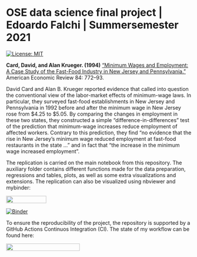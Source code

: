 # OSE data science final project | Edoardo Falchi | Summersemester 2021

[![License: MIT](https://img.shields.io/badge/License-MIT-blue.svg)](https://github.com/OpenSourceEconomics/ose-data-science-course-projeect-edoardofalchi/blob/master/LICENSE)

**Card, David, and Alan Krueger. (1994)** [“Minimum Wages and Employment: A Case Study of the Fast-Food Industry in New Jersey and Pennsylvania.”](https://www.nber.org/papers/w4509) American Economic Review 84: 772–93.

David Card and Alan B. Krueger reported evidence that called into question the conventional view of the labor-market effects of minimum-wage laws. In particular, they surveyed fast-food establishments in New Jersey and Pennsylvania in 1992 before and after the minimum wage in New Jersey rose from $4.25 to $5.05. By comparing the changes in employment in these two states, they constructed a simple “difference-in-differences” test of the prediction that minimum-wage increases reduce employment of affected workers. Contrary to this prediction, they find “no evidence that the rise in New Jersey’s minimum wage reduced employment at fast-food restaurants in the state ...” and in fact that “the increase in the minimum wage increased employment”.

The replication is carried on the main notebook from this repository. The auxiliary folder contains different functions made for the data preparation, regressions and tables, plots, as well as some extra visualizations and extensions. The replication can also be visualized using nbviewer and mybinder:

<a href="https://nbviewer.org/github/edoardofalchi/ose-data-science-course-projeect-edoardofalchi/blob/master/Card_Krueger_1994.ipynb"
   target="_parent">
   <img align="center"
  src="https://raw.githubusercontent.com/jupyter/design/master/logos/Badges/nbviewer_badge.png"
      width="109" height="20">  
</a>



[![Binder](https://mybinder.org/badge_logo.svg)](https://mybinder.org/v2/gh/edoardofalchi/ose-data-science-course-projeect-edoardofalchi/master?labpath=Card_Krueger_1994.ipynb)




To ensure the reproducibility of the project, the repository is supported by a GitHub Actions Continuos Integration (CI). The state of my workflow can be found here:


<a href="https://github.com/OpenSourceEconomics/ose-data-science-course-projeect-edoardofalchi/actions/workflows/ci.yml"
    target="_parent">
    <img align="center"
       src="https://github.com/OpenSourceEconomics/ose-data-science-course-projeect-edoardofalchi/actions/workflows/ci.yml/badge.svg"
       width="200" height="20">
</a>
